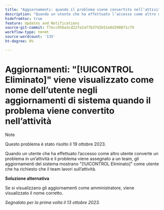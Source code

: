 ```yaml
---
title: "Aggiornamenti: quando il problema viene convertito nell’attività, viene visualizzato come nome dell’utente negli aggiornamenti del sistema"
description: "Quando un utente che ha effettuato l’accesso come altro utente converte un problema in un’attività e il problema viene assegnato a un team, gli aggiornamenti del sistema mostrano Eliminato come l’utente che ha richiesto che il team lavori sull’attività."
hidefromtoc: true
feature: Updates and Notifications
source-git-commit: f7ecc956a3cd22fe2af7b3742b51e6d290871c79
workflow-type: tm+mt
source-wordcount: '135'
ht-degree: 8%

---
```



# Aggiornamenti: &quot;[!UICONTROL Eliminato]&quot; viene visualizzato come nome dell’utente negli aggiornamenti di sistema quando il problema viene convertito nell’attività

>[!NOTE]
>
>Questo problema è stato risolto il 19 ottobre 2023.

Quando un utente che ha effettuato l’accesso come altro utente converte un problema in un’attività e il problema viene assegnato a un team, gli aggiornamenti del sistema mostrano &quot;[!UICONTROL Eliminato]&quot; come utente che ha richiesto che il team lavori sull’attività.

**Soluzione alternativa**

Se si visualizzano gli aggiornamenti come amministratore, viene visualizzato il nome corretto.

_Segnalato per la prima volta il 13 ottobre 2023._
